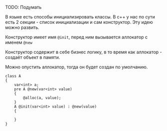 TODO: Подумать


В языке есть способы инициализировать классы.
В c++ у нас по сути есть 2 секции - список инициализации
и сам конструктор. Эту идею можно развить.

Конструктор имеет имя `@init`, перед ним вызывается аллокатор
с именем `@new`

Конструктор содержит в себе бизнес логику, в то время как
аллокатор - создаёт объект в памяти.

Можно опустить аллокатор, тогда он будет создан по умолчанию.

```
class A
{
	var<int> a;
	pre A @new(var<int> value)
	{
		@alloc(a, value);
	}
	A @init(var<int> value) : @new(value)
	{
		
	}
}
```